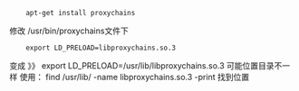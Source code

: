         apt-get install proxychains
修改  /usr/bin/proxychains文件下

        export LD_PRELOAD=libproxychains.so.3
变成  》》
        export LD_PRELOAD=/usr/lib/libproxychains.so.3
可能位置目录不一样 使用：
        find /usr/lib/ -name libproxychains.so.3 -print
找到位置
